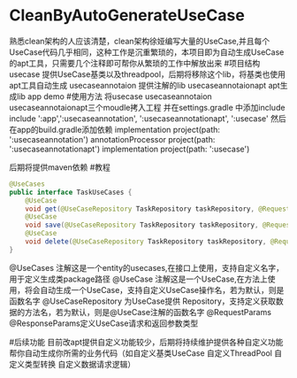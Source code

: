 # CleanByAutoGenerateUseCase
熟悉clean架构的人应该清楚，clean架构徐娅编写大量的UseCase,并且每个UseCase代码几乎相同，这种工作是沉重繁琐的，本项目即为自动生成UseCase的apt工具，只需要几个注释即可帮你从繁琐的工作中解放出来
#项目结构
usecase  提供UseCase基类以及threadpool，后期将移除这个lib，将基类也使用apt工具自动生成
usecaseannotaion 提供注解的lib
usecaseannotaionapt  apt生成lib
app   demo
#使用方法
将usecase usecaseannotaion  usecaseannotaionapt三个moudle拷入工程
并在settings.gradle  中添加include  include ':app',':usecaseannotation', ':usecaseannotationapt', ':usecase'
然后在app的build.gradle添加依赖
    implementation project(path: ':usecaseannotation')
    annotationProcessor project(path: ':usecaseannotationapt')
    implementation project(path: ':usecase')
    
 后期将提供maven依赖
 #教程
```java
@UseCases
public interface TaskUseCases {
    @UseCase
    void get(@UseCaseRepository TaskRepository taskRepository, @RequestParams int id, @ResponseParams Task task);
    @UseCase
    void save(@UseCaseRepository TaskRepository taskRepository, @RequestParams Task task, @ResponseParams Boolean success);
    @UseCase
    void delete(@UseCaseRepository TaskRepository taskRepository, @RequestParams Task task, @ResponseParams Boolean success);
}
```
@UseCases  注解这是一个entity的usecases,在接口上使用，支持自定义名字，用于定义生成类package路径
@UseCase  注解这是一个UseCase,在方法上使用，将会自动生成一个UseCase，支持自定义UseCase操作名，若为默认，则是函数名字
@UseCaseRepository  为UseCase提供 Repository，支持定义获取数据的方法名，若为默认，则是@UseCase注解的函数名字
@RequestParams  @ResponseParams定义UseCase请求和返回参数类型


#后续功能
目前改apt提供自定义功能较少，后期将持续维护提供各种自定义功能帮你自动生成你所需的业务代码（如自定义基类UseCase  自定义ThreadPool  自定义类型转换  自定义数据请求逻辑）
